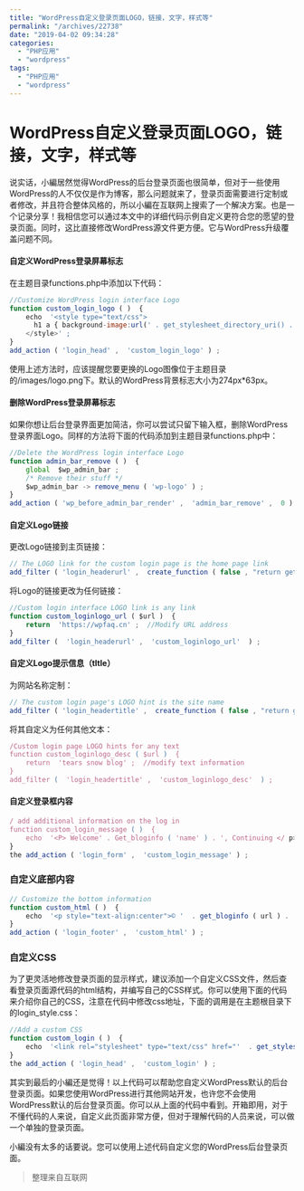 ```yaml
---
title: "WordPress自定义登录页面LOGO，链接，文字，样式等"
permalink: "/archives/22738"
date: "2019-04-02 09:34:28"
categories: 
  - "PHP应用"
  - "wordpress"
tags: 
  - "PHP应用"
  - "wordpress"
---
```


# WordPress自定义登录页面LOGO，链接，文字，样式等

说实话，小編居然觉得WordPress的后台登录页面也很简单，但对于一些使用WordPress的人不仅仅是作为博客，那么问题就来了，登录页面需要进行定制或者修改，并且符合整体风格的，所以小編在互联网上搜索了一个解决方案。也是一个记录分享！我相信您可以通过本文中的详细代码示例自定义更符合您的愿望的登录页面。同时，这比直接修改WordPress源文件更方便。它与WordPress升级覆盖问题不同。

#### 自定义WordPress登录屏幕标志

在主题目录functions.php中添加以下代码：

``` js 
//Customize WordPress login interface Logo
function custom_login_logo ( )  {
    echo  '<style type="text/css">
      h1 a { background-image:url(' . get_stylesheet_directory_uri() . '/images/logo.png ) !important; }
    </style>' ;
}
add_action ( 'login_head' ,  'custom_login_logo' ) ; 
```

使用上述方法时，应该提醒您要更换的Logo图像位于主题目录的/images/logo.png下。默认的WordPress背景标志大小为274px\*63px。

#### 删除WordPress登录屏幕标志

如果你想让后台登录界面更加简洁，你可以尝试只留下输入框，删除WordPress登录界面Logo。同样的方法将下面的代码添加到主题目录functions.php中：

``` js 
//Delete the WordPress login interface Logo
function admin_bar_remove ( )  {
    global  $wp_admin_bar ;
    /* Remove their stuff */
    $wp_admin_bar -> remove_menu ( 'wp-logo' ) ;
}
add_action ( 'wp_before_admin_bar_render' ,  'admin_bar_remove' ,  0 ) ; 
```

#### 自定义Logo链接

更改Logo链接到主页链接：

``` js 
// The LOGO link for the custom login page is the home page link
add_filter ( 'login_headerurl' ,  create_function ( false , "return get_bloginfo('url');" ) ) ; 
```

将Logo的链接更改为任何链接：

``` js 
//Custom login interface LOGO link is any link
function custom_loginlogo_url ( $url )  {
    return  'https://wpfaq.cn' ;  //Modify URL address
}
add_filter (  'login_headerurl' ,  'custom_loginlogo_url'  ) ; 
```

#### 自定义Logo提示信息（tltle）

为网站名称定制：

``` js 
// The custom login page's LOGO hint is the site name
add_filter ( 'login_headertitle' ,  create_function ( false , "return get_bloginfo('name');" ) ) ; 
```

将其自定义为任何其他文本：

``` js 
/Custom login page LOGO hints for any text
function custom_loginlogo_desc ( $url )  {
    return  'tears snow blog' ;  //modify text information
}
add_filter (  'login_headertitle' ,  'custom_loginlogo_desc'  ) ; 
```

#### 自定义登录框内容

``` js 
/ add additional information on the log in
function custom_login_message ( )  {
    echo  '<P> Welcome' . Get_bloginfo ( 'name' ) . ', Continuing </ p> <br /> after login' ;
}
the add_action ( 'login_form' ,  'custom_login_message' ) ; 
```

### 自定义底部内容

``` js 
// Customize the bottom information
function custom_html ( )  {
    echo  '<p style="text-align:center">© '  . get_bloginfo ( url ) . '</p>' ;
}
add_action ( 'login_footer' ,  'custom_html' ) ; 
```

### 自定义CSS

为了更灵活地修改登录页面的显示样式，建议添加一个自定义CSS文件，然后查看登录页面源代码的html结构，并编写自己的CSS样式。你可以使用下面的代码来介绍你自己的CSS，注意在代码中修改css地址，下面的调用是在主题根目录下的login\_style.css：

``` js 
//Add a custom CSS
function custom_login ( )  {
    echo  '<link rel="stylesheet" type="text/css" href="'  . get_stylesheet_directory_uri()  .  '/login_style.css" />' ;
}
the add_action ( 'login_head' ,  'custom_login' ) ; 
```

其实到最后的小編还是觉得！以上代码可以帮助您自定义WordPress默认的后台登录页面。如果您使用WordPress进行其他网站开发，也许您不会使用WordPress默认的后台登录页面。你可以从上面的代码中看到。开箱即用，对于不懂代码的人来说，自定义此页面非常方便，但对于理解代码的人员来说，可以做一个单独的登录页面。

小編没有太多的话要说。您可以使用上述代码自定义您的WordPress后台登录页面。

> 整理来自互联网
